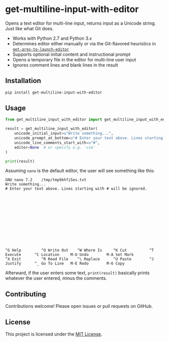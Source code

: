 # **get-multiline-input-with-editor**

Opens a text editor for multi-line input, returns input as a Unicode string. Just like what Git does.

- Works with Python 2.7 and Python 3.x
- Determines editor either manually or via the Git-flavored heuristics in [`get-args-to-launch-editor`](https://github.com/jifengwu2k/get-args-to-launch-editor)
- Supports optional initial content and instructional prompt
- Opens a temporary file in the editor for multi-line user input
- Ignores comment lines and blank lines in the result

## Installation

```bash
pip install get-multiline-input-with-editor
```

## Usage

```python
from get_multiline_input_with_editor import get_multiline_input_with_editor

result = get_multiline_input_with_editor(
    unicode_initial_input=u"Write something...",
    unicode_prompt_at_bottom=u"# Enter your text above. Lines starting with # will be ignored.",
    unicode_line_comments_start_with=u"#",
    editor=None  # or specify e.g. 'vim'
)

print(result)
```

Assuming `nano` is the default editor, the user will see something like this:


```
GNU nano 7.2    /tmp/tmp9khfi5es.txt                                                                                                 
Write something...
# Enter your text above. Lines starting with # will be ignored.













^G Help         ^O Write Out    ^W Where Is     ^K Cut          ^T Execute      ^C Location     M-U Undo        M-A Set Mark
^X Exit         ^R Read File    ^\ Replace      ^U Paste        ^J Justify      ^_ Go To Line   M-E Redo        M-6 Copy
```

Afterward, if the user enters some text, `print(result)` basically prints whatever the user entered, minus the comments.

## Contributing

Contributions welcome! Please open issues or pull requests on GitHub.

## License

This project is licensed under the [MIT License](LICENSE).